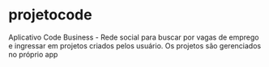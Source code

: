 # projetocode
Aplicativo Code Business - Rede social para buscar por vagas de emprego e ingressar em projetos criados pelos usuário. Os projetos são gerenciados no próprio app
